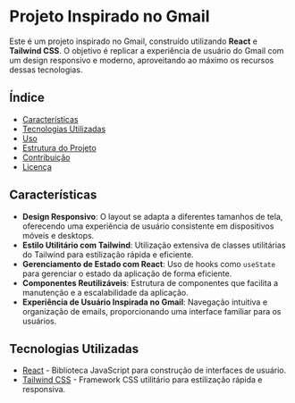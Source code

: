 # Projeto Inspirado no Gmail

Este é um projeto inspirado no Gmail, construído utilizando **React** e **Tailwind CSS**. O objetivo é replicar a experiência de usuário do Gmail com um design responsivo e moderno, aproveitando ao máximo os recursos dessas tecnologias.

## Índice

- [Características](#características)
- [Tecnologias Utilizadas](#tecnologias-utilizadas)
- [Uso](#uso)
- [Estrutura do Projeto](#estrutura-do-projeto)
- [Contribuição](#contribuição)
- [Licença](#licença)

## Características

- **Design Responsivo**: O layout se adapta a diferentes tamanhos de tela, oferecendo uma experiência de usuário consistente em dispositivos móveis e desktops.
- **Estilo Utilitário com Tailwind**: Utilização extensiva de classes utilitárias do Tailwind para estilização rápida e eficiente.
- **Gerenciamento de Estado com React**: Uso de hooks como `useState` para gerenciar o estado da aplicação de forma eficiente.
- **Componentes Reutilizáveis**: Estrutura de componentes que facilita a manutenção e a escalabilidade da aplicação.
- **Experiência de Usuário Inspirada no Gmail**: Navegação intuitiva e organização de emails, proporcionando uma interface familiar para os usuários.

## Tecnologias Utilizadas

- [React](https://reactjs.org/) - Biblioteca JavaScript para construção de interfaces de usuário.
- [Tailwind CSS](https://tailwindcss.com/) - Framework CSS utilitário para estilização rápida e responsiva.
